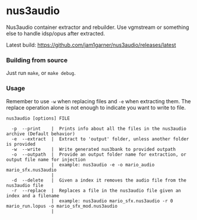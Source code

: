 # nus3audio
Nus3audio container extractor and rebuilder. Use vgmstream or something else to handle idsp/opus after extracted.

Latest build: https://github.com/jam1garner/nus3audio/releases/latest

### Building from source

Just run `make`, or `make debug`.

### Usage

Remember to use `-w` when replacing files and `-e` when extracting them. The replace operation alone is not enough to indicate you want to write to file.

```
nus3audio [options] FILE

  -p  --print    |  Prints info about all the files in the nus3audio archive (Default behavior)
  -e  --extract  |  Extract to 'output' folder, unless another folder is provided
  -w  --write    |  Write generated nus3bank to provided outpath
  -o  --outpath  |  Provide an output folder name for extraction, or output file name for injection
                 |  example: nus3audio -e -o mario_audio mario_sfx.nus3audio
                 |
  -d  --delete   |  Given a index it removes the audio file from the nus3audio file
  -r  --replace  |  Replaces a file in the nus3audio file given an index and a filename
                 |  example: nus3audio mario_sfx.nus3audio -r 0 mario_run.lopus -o mario_sfx_mod.nus3audio
                 |
```
